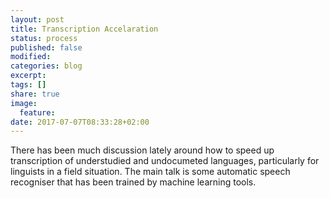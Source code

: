 ```yaml
---
layout: post
title: Transcription Accelaration
status: process
published: false
modified:
categories: blog
excerpt:
tags: []
share: true
image:
  feature:
date: 2017-07-07T08:33:28+02:00
---
```


There has been much discussion lately around how to speed up transcription of understudied and undocumeted languages, particularly for linguists in a field situation. The main talk is some automatic speech recogniser that has been trained by machine learning tools.
